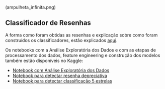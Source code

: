 (ampulheta_infinita.png)

## Classificador de Resenhas


A forma como foram obtidas as resenhas e explicação sobre como foram construídos os classificadores, estão explicados [aqui](https://www.kaggle.com/jangelojr/appsbancosbrasileiros).

Os notebooks com a Análise Exploratória dos Dados e com as etapas de processamento dos dados, feature engineering e construção dos modelos também estão disponíveis no Kaggle:
* [Notebook com Análise Exploratória dos Dados](https://www.kaggle.com/jangelojr/appsbancosbrasileiros)
* [Notebook para detectar resenha depreciativa](https://www.kaggle.com/jangelojr/classificarresenhanegativa)
* [Notebook para detectar classificação 5 estrelas](https://www.kaggle.com/jangelojr/classificarcincoestrelas)
